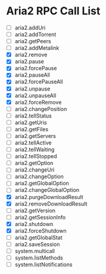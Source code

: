 ﻿# Aria2 RPC Call List

- [ ] aria2.addUri
- [ ] aria2.addTorrent
- [ ] aria2.getPeers
- [ ] aria2.addMetalink
- [x] aria2.remove
- [x] aria2.pause
- [x] aria2.forcePause
- [x] aria2.pauseAll
- [x] aria2.forcePauseAll
- [x] aria2.unpause
- [x] aria2.unpauseAll
- [x] aria2.forceRemove
- [ ] aria2.changePosition
- [ ] aria2.tellStatus
- [ ] aria2.getUris
- [ ] aria2.getFiles
- [ ] aria2.getServers
- [ ] aria2.tellActive
- [ ] aria2.tellWaiting
- [ ] aria2.tellStopped
- [ ] aria2.getOption
- [ ] aria2.changeUri
- [ ] aria2.changeOption
- [ ] aria2.getGlobalOption
- [ ] aria2.changeGlobalOption
- [x] aria2.purgeDownloadResult
- [x] aria2.removeDownloadResult
- [ ] aria2.getVersion
- [ ] aria2.getSessionInfo
- [x] aria2.shutdown
- [x] aria2.forceShutdown
- [ ] aria2.getGlobalStat
- [ ] aria2.saveSession
- [ ] system.multicall
- [ ] system.listMethods
- [ ] system.listNotifications
